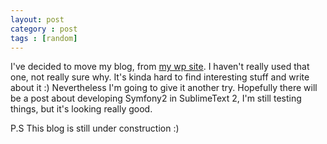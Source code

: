 ```yaml
---
layout: post
category : post
tags : [random]
---
```


I've decided to move my blog, from [my wp site](nezuvian.wordpress.com). I haven't really used that one, not really sure why. It's kinda hard to find interesting stuff and write about it :) Nevertheless I'm going to give it another try. Hopefully there will be a post about developing Symfony2 in SublimeText 2, I'm still testing things, but it's looking really good. 

P.S This blog is still under construction :)